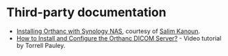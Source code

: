 Third-party documentation
=========================

 * [Installing Orthanc with Synology NAS](2017-05-09-SynologyNAS.pdf), courtesy of [Salim Kanoun](https://groups.google.com/d/msg/orthanc-users/oHeShi52vWE/IoNAt8IsDQAJ).
 * [How to Install and Configure the Orthanc DICOM Server?](https://www.youtube.com/watch?v=TlatRv1IIAw) - Video tutorial by Torrell Pauley.
